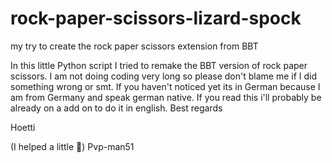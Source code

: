 # rock-paper-scissors-lizard-spock
my try to create the rock paper scissors extension from BBT

In this little Python script I tried to remake the BBT version of rock paper scissors. I am not doing coding very long so please don't blame me if I did something wrong or smt.
If you haven't noticed yet its in German because  I am from Germany and speak german native. If you read this i'll probably be already on a add on to do it in english.
Best regards 

Hoetti



(I helped a little 🧀)
Pvp-man51
